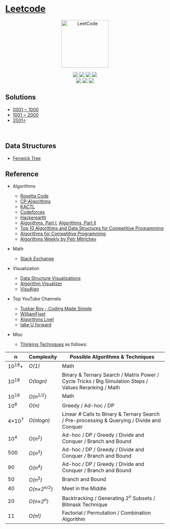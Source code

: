 # [Leetcode](https://leetcode.com/problemset/all/)
<div align="center">
    <img src="https://i.imgur.com/IsS5xkZ.png" width="150" title="LeetCode" alt="LeetCode">
</div>
<p align="center">
    <a href="./LICENSE.md"><img src="https://img.shields.io/github/license/vikash-g/Leetcode?color=blue"></a>
    <a><img src="https://img.shields.io/github/languages/top/vikash-g/Leetcode?color=magenta"></a>
    <a><img src="https://img.shields.io/badge/update-daily-green"></a>
    <a><img src="https://img.shields.io/badge/solutions-39%20of%202306-ff69b4"></a>
    </br>
    <a><img src="https://img.shields.io/badge/Easy-17/578-00a152"></a>
    <a><img src="https://img.shields.io/badge/Medium-18/1225-f0ae4e"></a>
    <a><img src="https://img.shields.io/badge/Hard-4/503-d95450"></a>
</p>

## Solutions
- [0001 ~ 1000](./Solutions0001-1000.md)
- [1001 ~ 2000](./Solutions1001-2000.md)
- [2001+](./Solutions2001+.md)

</br>

## Data Structures
- [Fenwick Tree](./Data%20Structures/Trees/FenwickTree.md)

## Reference

* Algorithms
    * [Rosetta Code](https://rosettacode.org)
    * [CP-Algorithms](https://cp-algorithms.com)
    * [KACTL](https://github.com/kth-competitive-programming/kactl)
    * [Codeforces](https://codeforces.com/)
    * [Hackerearth](https://www.hackerearth.com/practice/)
    * [Algorithms, Part I](https://www.coursera.org/learn/algorithms-part1), [Algorithms, Part II](https://www.coursera.org/learn/algorithms-part2)
    * [Top 10 Algorithms and Data Structures for Competitive Programming](https://www.geeksforgeeks.org/top-algorithms-and-data-structures-for-competitive-programming/)
    * [Algorithms for Competitive Programming](https://cp-algorithms.com/)
    * [Algorithms Weekly by Petr Mitrichev](https://petr-mitrichev.blogspot.com/)

* Math
    * [Stack Exchange](https://math.stackexchange.com)

* Visualization
    * [Data Structure Visualizations](https://www.cs.usfca.edu/~galles/visualization/Algorithms.html)
    * [Algorithm Visualizer](https://algorithm-visualizer.org/)
    * [VisuAlgo](https://visualgo.net/en)

* Top YouTube Channels
    * [Tushar Roy - Coding Made Simple](https://www.youtube.com/channel/UCZLJf_R2sWyUtXSKiKlyvAw)
    * [WilliamFiset](https://www.youtube.com/c/WilliamFiset-videos)
    * [Algorithms Live!](https://www.youtube.com/c/AlgorithmsLive)
    * [take U forward](https://www.youtube.com/c/takeUforward)

* Misc
    * [Thinking Techniques](https://sites.google.com/site/mostafasibrahim/programming-competitions/thinking-techniques) as follows:

| n | Complexity | Possible Algorithms & Techniques |
| - | - | - |
| 10<sup>18</sup>+ | _O(1)_ | Math |
| 10<sup>18</sup> | _O(logn)_ | Binary & Ternary Search / Matrix Power / Cycle Tricks / Big Simulation Steps / Values Reranking / Math |
| 10<sup>16</sup> | _O(n<sup>1/2</sup>)_ | Math |
| 10<sup>8</sup> | _O(n)_ | Greedy / Ad-hoc / DP |
| 4×10<sup>7</sup> | _O(nlogn)_ | Linear # Calls to Binary & Ternary Search / Pre-processing & Querying / Divide and Conquer |
| 10<sup>4</sup> | _O(n<sup>2</sup>)_ | Ad-hoc / DP / Greedy / Divide and Conquer / Branch and Bound |
| 500 | _O(n<sup>3</sup>)_ | Ad-hoc / DP / Greedy / Divide and Conquer / Branch and Bound  |
| 90 | _O(n<sup>4</sup>)_ | Ad-hoc / DP / Greedy / Divide and Conquer / Branch and Bound |
| 50 | _O(n<sup>5</sup>)_ | Branch and Bound |
| 40 | _O(n×2<sup>n/2</sup>)_ | 	Meet in the Middle |
| 20 | _O(n×2<sup>n</sup>)_ | Backtracking / Generating 2<sup>n</sup> Subsets / Bitmask Technique |
| 11 | _O(n!)_ | Factorial / Permutation / Combination Algorithm |
